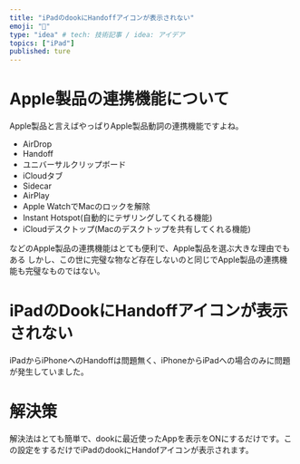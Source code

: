 ```yaml
---
title: "iPadのdookにHandoffアイコンが表示されない"
emoji: "📄"
type: "idea" # tech: 技術記事 / idea: アイデア
topics: ["iPad"]
published: ture
---
```

# Apple製品の連携機能について

Apple製品と言えばやっぱりApple製品動詞の連携機能ですよね。

- AirDrop
- Handoff
- ユニバーサルクリップボード
- iCloudタブ
- Sidecar
- AirPlay
- Apple WatchでMacのロックを解除
- Instant Hotspot(自動的にテザリングしてくれる機能)
- iCloudデスクトップ(Macのデスクトップを共有してくれる機能)

などのApple製品の連携機能はとても便利で、Apple製品を選ぶ大きな理由でもある
しかし、この世に完璧な物など存在しないのと同じでApple製品の連携機能も完璧なものではない。
# iPadのDookにHandoffアイコンが表示されない 
iPadからiPhoneへのHandoffは問題無く、iPhoneからiPadへの場合のみに問題が発生していました。
# 解決策
解決法はとても簡単で、dookに最近使ったAppを表示をONにするだけです。この設定をするだけでiPadのdookにHandofアイコンが表示されます。